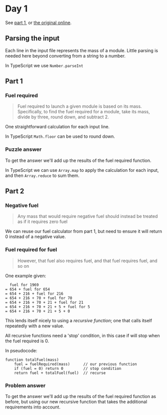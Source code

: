 # Day 1

See [part 1](problem.md), or [the original online](https://adventofcode.com/2019/day/1/).

## Parsing the input

Each line in the input file represents the mass of a module. Little parsing is needed here beyond converting
from a string to a number. 

In TypeScript we use `Number.parseInt`

## Part 1

### Fuel required

> Fuel required to launch a given module is based on its mass. 
> Specifically, to find the fuel required for a module, take its mass, divide by three, round down, and subtract 2.

One straightforward calculation for each input line. 

In TypeScript `Math.floor` can be used to round down.

### Puzzle answer

To get the answer we'll add up the results of the fuel required function.

In TypeScript we can use `Array.map` to apply the calculation for each input,
and then `Array.reduce` to sum them.

## Part 2

### Negative fuel

> Any mass that would require negative fuel should instead be treated as if it requires zero fuel

We can reuse our fuel calculator from part 1, but need to ensure it will return 0 
instead of a negative value.

### Fuel required for fuel

> However, that fuel also requires fuel, and that fuel requires fuel, and so on

One example given:
```
  fuel for 1969
= 654 + fuel for 654
= 654 + 216 + fuel for 216
= 654 + 216 + 70 + fuel for 70
= 654 + 216 + 70 + 21 + fuel for 21
= 654 + 216 + 70 + 21 + 5 + fuel for 5
= 654 + 216 + 70 + 21 + 5 + 0
```

This lends itself nicely to using a _recursive function_; one that calls itself repeatedly with a new value.

All recursive functions need a 'stop' condition, in this case if will stop when the fuel required is 0.

In pseudocode:

```
function totalFuel(mass)
    fuel = fuelRequired(mass)      // our previous function
    if (fuel = 0) return 0         // stop condition
    return fuel + totalFuel(fuel)  // recurse
```

### Problem answer

To get the answer we'll add up the results of the fuel required function as before,
but using our new recursive function that takes the additional requirements into account.
